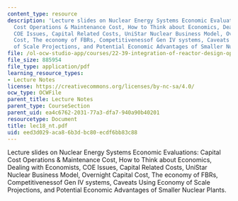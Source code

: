```yaml
---
content_type: resource
description: 'Lecture slides on Nuclear Energy Systems Economic Evaluations: Capital
  Cost Operations & Maintenance Cost, How to Think about Economics, Dealing with Economists,
  COE Issues, Capital Related Costs, UniStar Nuclear Business Model, Overnight Capital
  Cost, The economy of FBRs, Competitivenessof Gen IV systems, Caveats Using Economy
  of Scale Projections, and Potential Economic Advantages of Smaller Nuclear Plants.'
file: /ol-ocw-studio-app/courses/22-39-integration-of-reactor-design-operations-and-safety-fall-2006/eed3d029aca86b3dbc80ecdf6bb83c88_lec18_nt.pdf
file_size: 885954
file_type: application/pdf
learning_resource_types:
- Lecture Notes
license: https://creativecommons.org/licenses/by-nc-sa/4.0/
ocw_type: OCWFile
parent_title: Lecture Notes
parent_type: CourseSection
parent_uid: ea4c6762-2031-77a3-dfa7-940a90b40201
resourcetype: Document
title: lec18_nt.pdf
uid: eed3d029-aca8-6b3d-bc80-ecdf6bb83c88
---
```

Lecture slides on Nuclear Energy Systems Economic Evaluations: Capital Cost Operations & Maintenance Cost, How to Think about Economics, Dealing with Economists, COE Issues, Capital Related Costs, UniStar Nuclear Business Model, Overnight Capital Cost, The economy of FBRs, Competitivenessof Gen IV systems, Caveats Using Economy of Scale Projections, and Potential Economic Advantages of Smaller Nuclear Plants.